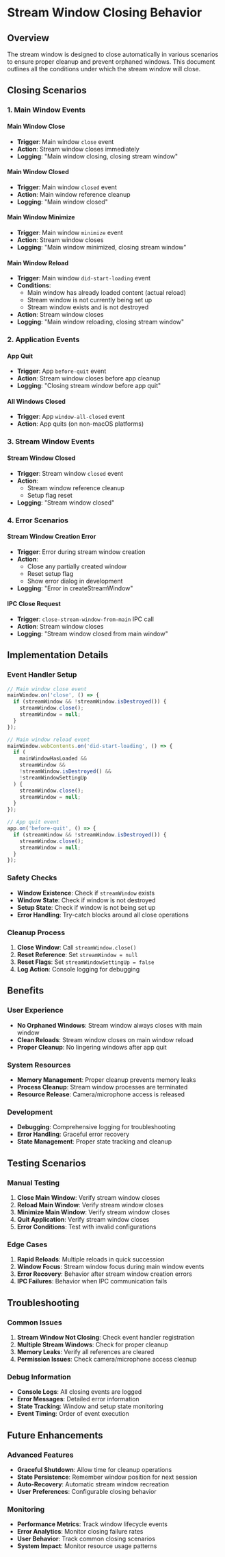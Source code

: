 # Stream Window Closing Behavior

## Overview

The stream window is designed to close automatically in various scenarios to ensure proper cleanup
and prevent orphaned windows. This document outlines all the conditions under which the stream
window will close.

## Closing Scenarios

### 1. Main Window Events

#### Main Window Close

- **Trigger**: Main window `close` event
- **Action**: Stream window closes immediately
- **Logging**: "Main window closing, closing stream window"

#### Main Window Closed

- **Trigger**: Main window `closed` event
- **Action**: Main window reference cleanup
- **Logging**: "Main window closed"

#### Main Window Minimize

- **Trigger**: Main window `minimize` event
- **Action**: Stream window closes
- **Logging**: "Main window minimized, closing stream window"

#### Main Window Reload

- **Trigger**: Main window `did-start-loading` event
- **Conditions**:
  - Main window has already loaded content (actual reload)
  - Stream window is not currently being set up
  - Stream window exists and is not destroyed
- **Action**: Stream window closes
- **Logging**: "Main window reloading, closing stream window"

### 2. Application Events

#### App Quit

- **Trigger**: App `before-quit` event
- **Action**: Stream window closes before app cleanup
- **Logging**: "Closing stream window before app quit"

#### All Windows Closed

- **Trigger**: App `window-all-closed` event
- **Action**: App quits (on non-macOS platforms)

### 3. Stream Window Events

#### Stream Window Closed

- **Trigger**: Stream window `closed` event
- **Action**:
  - Stream window reference cleanup
  - Setup flag reset
- **Logging**: "Stream window closed"

### 4. Error Scenarios

#### Stream Window Creation Error

- **Trigger**: Error during stream window creation
- **Action**:
  - Close any partially created window
  - Reset setup flag
  - Show error dialog in development
- **Logging**: "Error in createStreamWindow"

#### IPC Close Request

- **Trigger**: `close-stream-window-from-main` IPC call
- **Action**: Stream window closes
- **Logging**: "Stream window closed from main window"

## Implementation Details

### Event Handler Setup

```javascript
// Main window close event
mainWindow.on('close', () => {
  if (streamWindow && !streamWindow.isDestroyed()) {
    streamWindow.close();
    streamWindow = null;
  }
});

// Main window reload event
mainWindow.webContents.on('did-start-loading', () => {
  if (
    mainWindowHasLoaded &&
    streamWindow &&
    !streamWindow.isDestroyed() &&
    !streamWindowSettingUp
  ) {
    streamWindow.close();
    streamWindow = null;
  }
});

// App quit event
app.on('before-quit', () => {
  if (streamWindow && !streamWindow.isDestroyed()) {
    streamWindow.close();
    streamWindow = null;
  }
});
```

### Safety Checks

- **Window Existence**: Check if `streamWindow` exists
- **Window State**: Check if window is not destroyed
- **Setup State**: Check if window is not being set up
- **Error Handling**: Try-catch blocks around all close operations

### Cleanup Process

1. **Close Window**: Call `streamWindow.close()`
2. **Reset Reference**: Set `streamWindow = null`
3. **Reset Flags**: Set `streamWindowSettingUp = false`
4. **Log Action**: Console logging for debugging

## Benefits

### User Experience

- **No Orphaned Windows**: Stream window always closes with main window
- **Clean Reloads**: Stream window closes on main window reload
- **Proper Cleanup**: No lingering windows after app quit

### System Resources

- **Memory Management**: Proper cleanup prevents memory leaks
- **Process Cleanup**: Stream window processes are terminated
- **Resource Release**: Camera/microphone access is released

### Development

- **Debugging**: Comprehensive logging for troubleshooting
- **Error Handling**: Graceful error recovery
- **State Management**: Proper state tracking and cleanup

## Testing Scenarios

### Manual Testing

1. **Close Main Window**: Verify stream window closes
2. **Reload Main Window**: Verify stream window closes
3. **Minimize Main Window**: Verify stream window closes
4. **Quit Application**: Verify stream window closes
5. **Error Conditions**: Test with invalid configurations

### Edge Cases

1. **Rapid Reloads**: Multiple reloads in quick succession
2. **Window Focus**: Stream window focus during main window events
3. **Error Recovery**: Behavior after stream window creation errors
4. **IPC Failures**: Behavior when IPC communication fails

## Troubleshooting

### Common Issues

1. **Stream Window Not Closing**: Check event handler registration
2. **Multiple Stream Windows**: Check for proper cleanup
3. **Memory Leaks**: Verify all references are cleared
4. **Permission Issues**: Check camera/microphone access cleanup

### Debug Information

- **Console Logs**: All closing events are logged
- **Error Messages**: Detailed error information
- **State Tracking**: Window and setup state monitoring
- **Event Timing**: Order of event execution

## Future Enhancements

### Advanced Features

- **Graceful Shutdown**: Allow time for cleanup operations
- **State Persistence**: Remember window position for next session
- **Auto-Recovery**: Automatic stream window recreation
- **User Preferences**: Configurable closing behavior

### Monitoring

- **Performance Metrics**: Track window lifecycle events
- **Error Analytics**: Monitor closing failure rates
- **User Behavior**: Track common closing scenarios
- **System Impact**: Monitor resource usage patterns
